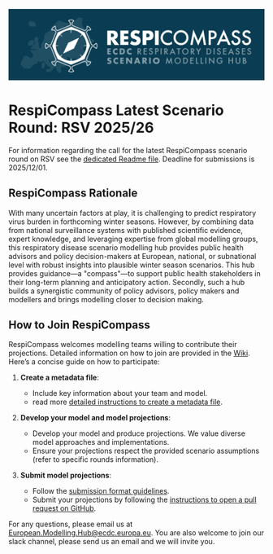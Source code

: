 ![RespiCompass Logo](./respicompass_logo_img.png)

# RespiCompass Latest Scenario Round: RSV 2025/26
For information regarding the call for the latest RespiCompass scenario round on RSV see the [dedicated Readme file](https://github.com/european-modelling-hubs/RespiCompass/blob/main/round1_2526_rsv.md). Deadline for submissions is 2025/12/01.




## RespiCompass Rationale 
With many uncertain factors at play, it is challenging to predict respiratory virus burden in forthcoming winter seasons. However, by combining data from national surveillance systems with published scientific evidence, expert knowledge, and leveraging expertise from global modelling groups, this respiratory disease scenario modelling hub provides public health advisors and policy decision-makers at European, national, or subnational level with robust insights into plausible winter season scenarios. This hub provides guidance—a "compass"—to support public health stakeholders in their long-term planning and anticipatory action. Secondly, such a hub builds a synergistic community of policy advisors, policy makers and modellers and brings modelling closer to decision making.

## How to Join RespiCompass
RespiCompass welcomes modelling teams willing to contribute their projections. Detailed information on how to join are provided in the [Wiki](https://github.com/european-modelling-hubs/RespiCompass/wiki). Here’s a concise guide on how to participate:

1. **Create a metadata file**:
   - Include key information about your team and model.
   - read more [detailed instructions to create a metadata file](https://github.com/european-modelling-hubs/RespiCompass/wiki/Metadata).

2. **Develop your model and model projections**:
   - Develop your model and produce projections. We value diverse model approaches and implementations.
   - Ensure your projections respect the provided scenario assumptions (refer to specific rounds information).

3. **Submit model projections**:
   - Follow the [submission format guidelines](https://github.com/european-modelling-hubs/RespiCompass/wiki/Submission-format).
   - Submit your projections by following the [instructions to open a pull request on GitHub](https://github.com/european-modelling-hubs/RespiCompass/wiki/Submitting-using-GitHub-Website).

For any questions, please email us at [European.Modelling.Hub@ecdc.europa.eu](mailto:European.Modelling.Hub@ecdc.europa.eu). You are also welcome to join our slack channel, please send us an email and we will invite you.
